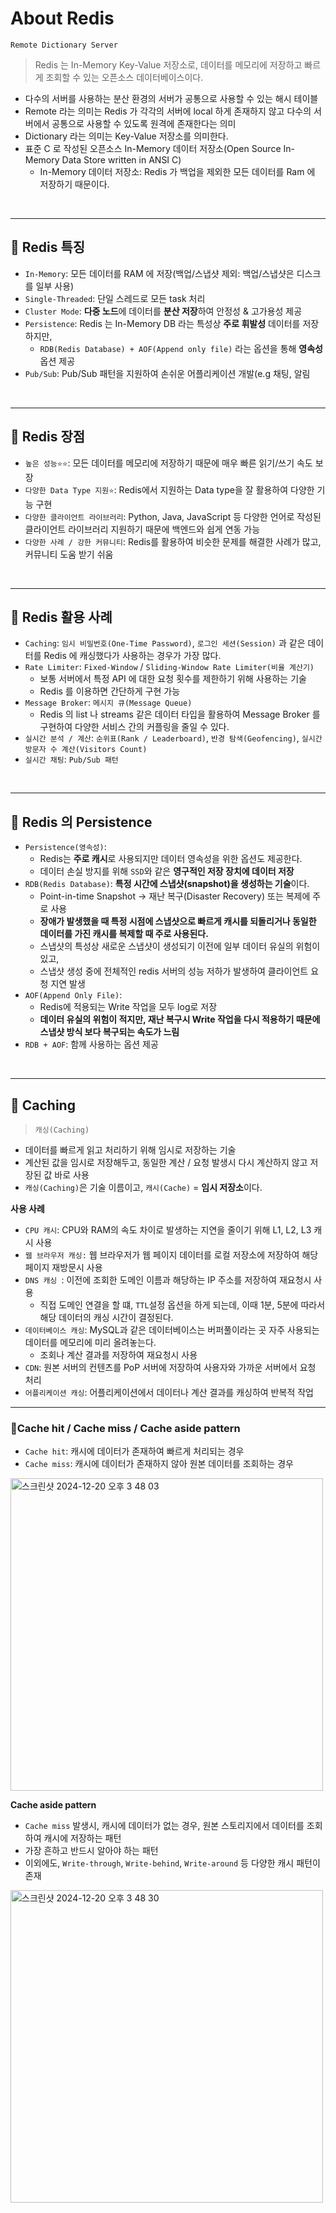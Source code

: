 # About Redis

`Remote Dictionary Server`

> Redis 는 In-Memory Key-Value 저장소로, 데이터를 메모리에 저장하고 빠르게 조회할 수 있는 오픈소스 데이터베이스이다.

- 다수의 서버를 사용하는 분산 환경의 서버가 공통으로 사용할 수 있는 해시 테이블
- Remote 라는 의미는 Redis 가 각각의 서버에 local 하게 존재하지 않고 다수의 서버에서 공통으로 사용할 수 있도록 원격에 존재한다는 의미
- Dictionary 라는 의미는 Key-Value 저장소를 의미한다.
- 표준 C 로 작성된 오픈소스 In-Memory 데이터 저장소(Open Source In-Memory Data Store written in ANSI C)
  - In-Memory 데이터 저장소: Redis 가 백업을 제외한 모든 데이터를 Ram 에 저장하기 때문이다.

<br/>

---

## 📌 **Redis 특징**

- `In-Memory`: 모든 데이터를 RAM 에 저장(백업/스냅샷 제외: 백업/스냅샷은 디스크를 일부 사용)
- `Single-Threaded`: 단일 스레드로 모든 task 처리
- `Cluster Mode`: **다중 노드**에 데이터를 **분산 저장**하여 안정성 & 고가용성 제공 
- `Persistence`: Redis 는 In-Memory DB 라는 특성상 **주로 휘발성** 데이터를 저장하지만,
  - `RDB(Redis Database) + AOF(Append only file)` 라는 옵션을 통해 **영속성** 옵션 제공 
- `Pub/Sub`: Pub/Sub 패턴을 지원하여 손쉬운 어플리케이션 개발(e.g 채팅, 알림

<br/>

---

## 📌 **Redis 장점**

- `높은 성능⭐️⭐️`: 모든 데이터를 메모리에 저장하기 때문에 매우 빠른 읽기/쓰기 속도 보장 
- `다양한 Data Type 지원⭐️`: Redis에서 지원하는 Data type을 잘 활용하여 다양한 기능 구현 
- `다양한 클라이언트 라이브러리`: Python, Java, JavaScript 등 다양한 언어로 작성된 클라이언트 라이브러리 지원하기 때문에 백엔드와 쉽게 연동 가능 
- `다양한 사례 / 강한 커뮤니티`: Redis를 활용하여 비슷한 문제를 해결한 사례가 많고, 커뮤니티 도움 받기 쉬움

<br/>

---

## 📌 **Redis 활용 사례**

- `Caching`: `임시 비밀번호(One-Time Password)`, `로그인 세션(Session)` 과 같은 데이터를 Redis 에 캐싱했다가 사용하는 경우가 가장 많다.
- `Rate Limiter`: `Fixed-Window` / `Sliding-Window Rate Limiter(비율 계산기)`
  - 보통 서버에서 특정 API 에 대한 요청 횟수를 제한하기 위해 사용하는 기술
  - Redis 를 이용하면 간단하게 구현 가능
- `Message Broker`: `메시지 큐(Message Queue)`
  - Redis 의 list 나 streams 같은 데이터 타입을 활용하여 Message Broker 를 구현하여 다양한 서비스 간의 커플링을 줄일 수 있다. 
- `실시간 분석 / 계산`: `순위표(Rank / Leaderboard)`, `반경 탐색(Geofencing)`, `실시간 방문자 수 계산(Visitors Count)`
- `실시간 채팅`: `Pub/Sub 패턴`

<br/>

---

## 📌 **Redis 의 Persistence**

- `Persistence(영속성)`: 
  - Redis는 **주로 캐시**로 사용되지만 데이터 영속성을 위한 옵션도 제공한다. 
  - 데이터 손실 방지를 위해 `SSD`와 같은 **영구적인 저장 장치에 데이터 저장**
- `RDB(Redis Database)`: **특정 시간에 스냅샷(snapshot)을 생성하는 기술**이다.
  - Point-in-time Snapshot -> 재난 복구(Disaster Recovery) 또는 복제에 주로 사용
  - **장애가 발생했을 때 특정 시점에 스냅샷으로 빠르게 캐시를 되돌리거나 동일한 데이터를 가진 캐시를 복제할 때 주로 사용된다.**
  - 스냅샷의 특성상 새로운 스냅샷이 생성되기 이전에 일부 데이터 유실의 위험이 있고, 
  - 스냅샷 생성 중에 전체적인 redis 서버의 성능 저하가 발생하여 클라이언트 요청 지연 발생 
- `AOF(Append Only File)`: 
  - Redis에 적용되는 Write 작업을 모두 log로 저장 
  - **데이터 유실의 위험이 적지만, 재난 복구시 Write 작업을 다시 적용하기 때문에 스냅샷 방식 보다 복구되는 속도가 느림** 
- `RDB + AOF`: 함께 사용하는 옵션 제공

<br/>

---

## 📌 **Caching**

> `캐싱(Caching)`
- 데이터를 빠르게 읽고 처리하기 위해 임시로 저장하는 기술
- 계산된 값을 임시로 저장해두고, 동일한 계산 / 요청 발생시 다시 계산하지 않고 저장된 값 바로 사용
- `캐싱(Caching)`은 기술 이름이고, `캐시(Cache)` = **임시 저장소**이다.

**사용 사례**
- `CPU 캐시`: CPU와 RAM의 속도 차이로 발생하는 지연을 줄이기 위해 L1, L2, L3 캐시 사용
- `웹 브라우저 캐싱:` 웹 브라우저가 웹 페이지 데이터를 로컬 저장소에 저장하여 해당 페이지 재방문시 사용
- `DNS 캐싱 `: 이전에 조회한 도메인 이름과 해당하는 IP 주소를 저장하여 재요청시 사용
  - 직접 도메인 연결을 할 떄, `TTL`설정 옵션을 하게 되는데, 이때 1분, 5분에 따라서 해당 데이터의 캐싱 시간이 결정된다.
- `데이터베이스 캐싱`: MySQL과 같은 데이터베이스는 버퍼풀이라는 곳 자주 사용되는 데이터를 메모리에 미리 올려놓는다. 
  - 조회나 계산 결과를 저장하여 재요청시 사용
- `CDN`: 원본 서버의 컨텐츠를 PoP 서버에 저장하여 사용자와 가까운 서버에서 요청 처리
- `어플리케이션 캐싱`: 어플리케이션에서 데이터나 계산 결과를 캐싱하여 반복적 작업

---

### 📍**Cache hit / Cache miss / Cache aside pattern**

- `Cache hit`: 캐시에 데이터가 존재하여 빠르게 처리되는 경우
- `Cache miss`: 캐시에 데이터가 존재하지 않아 원본 데이터를 조회하는 경우

<img width="500" alt="스크린샷 2024-12-20 오후 3 48 03" src="https://github.com/user-attachments/assets/427cc6b0-3f7c-4edc-a8a1-35316bc35cc6" />

**Cache aside pattern**

- `Cache miss` 발생시, 캐시에 데이터가 없는 경우, 원본 스토리지에서 데이터를 조회하여 캐시에 저장하는 패턴
- 가장 흔하고 반드시 알아야 하는 패턴
- 이외에도, `Write-through`, `Write-behind`, `Write-around` 등 다양한 캐시 패턴이 존재

<img width="500" alt="스크린샷 2024-12-20 오후 3 48 30" src="https://github.com/user-attachments/assets/c9b2e004-c7a6-4e99-b41c-4564402fec28" />
